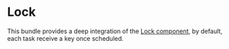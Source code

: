 # Lock

This bundle provides a deep integration of the [Lock component](https://symfony.com/doc/current/components/lock.html),
by default, each task receive a key once scheduled.
